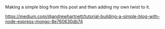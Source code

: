Making a simple blog from this post and then adding my own twist to it.

https://medium.com/@andrewhartnett/tutorial-building-a-simple-blog-with-node-express-mongo-8e760630db74
